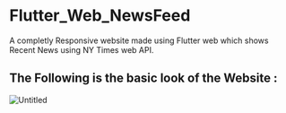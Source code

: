 # Flutter_Web_NewsFeed

A completly Responsive website made using Flutter web which shows Recent News using NY Times web API.

## The Following is the basic look of the Website :

![Untitled](https://user-images.githubusercontent.com/58221273/72017372-8ca9c280-328b-11ea-8c38-c6f4d45b6aaa.png)

